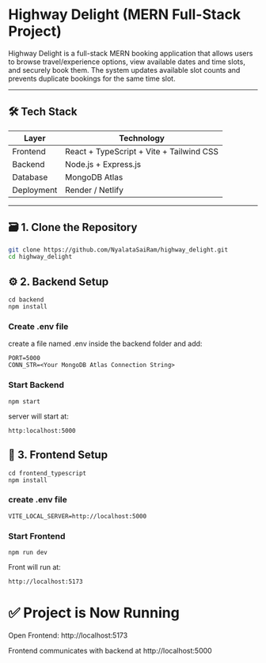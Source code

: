 # Highway Delight (MERN Full-Stack Project)

Highway Delight is a full-stack MERN booking application that allows users to browse travel/experience options, view available dates and time slots, and securely book them. The system updates available slot counts and prevents duplicate bookings for the same time slot.

---

## 🛠️ Tech Stack

| Layer       | Technology |
|------------|------------|
| Frontend   | React + TypeScript + Vite + Tailwind CSS |
| Backend    | Node.js + Express.js |
| Database   | MongoDB Atlas |
| Deployment | Render / Netlify |

---

## 🗃️ 1. Clone the Repository

  ```bash
  git clone https://github.com/NyalataSaiRam/highway_delight.git
  cd highway_delight
  ```

## ⚙️ 2. Backend Setup
  ```
  cd backend
  npm install
  ```
  ### Create .env file
  
  create a file named .env inside the backend folder and add:
    
  ```
  PORT=5000
  CONN_STR=<Your MongoDB Atlas Connection String>
  ```
  ### Start Backend
  ```
  npm start
  ```
  server will start at:
  ```
  http:localhost:5000
  ```

## 🎨 3. Frontend Setup
```
cd frontend_typescript
npm install
```

### create .env file
```
VITE_LOCAL_SERVER=http://localhost:5000
```

### Start Frontend
```
npm run dev
```
Front will run at:
```
http://localhost:5173
```

# ✅ Project is Now Running

Open Frontend: http://localhost:5173

Frontend communicates with backend at http://localhost:5000
